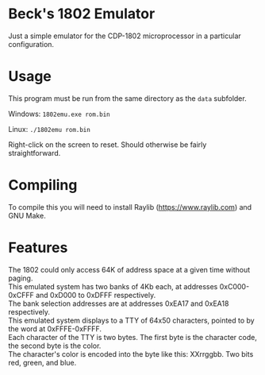 
# Beck's 1802 Emulator

Just a simple emulator for the CDP-1802 microprocessor in a particular configuration.


# Usage

This program must be run from the same directory as the `data` subfolder.

Windows:
`1802emu.exe rom.bin`

Linux:
`./1802emu rom.bin`

Right-click on the screen to reset. Should otherwise be fairly straightforward.

# Compiling

To compile this you will need to install Raylib (https://www.raylib.com) and GNU Make.


# Features

The 1802 could only access 64K of address space at a given time without paging.<br>
This emulated system has two banks of 4Kb each, at addresses 0xC000-0xCFFF and 0xD000 to 0xDFFF respectively.<br>
The bank selection addresses are at addresses 0xEA17 and 0xEA18 respectively.<br>
This emulated system displays to a TTY of 64x50 characters, pointed to by the word at 0xFFFE-0xFFFF.<br>
Each character of the TTY is two bytes. The first byte is the character code, the second byte is the color.<br>
The character's color is encoded into the byte like this: XXrrggbb. Two bits red, green, and blue.<br>

